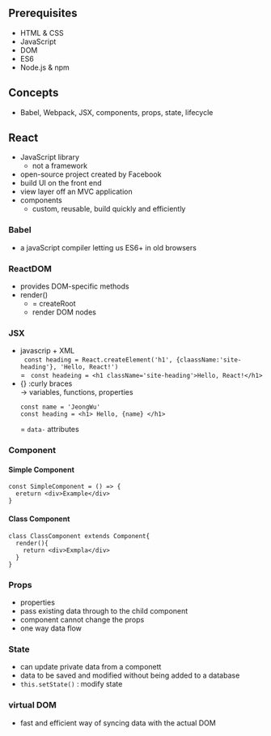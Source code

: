 ## Prerequisites
- HTML & CSS
- JavaScript
- DOM
- ES6
- Node.js & npm

## Concepts
- Babel, Webpack, JSX, components, props, state, lifecycle

## React
- JavaScript library
  - not a framework
- open-source project created by Facebook
- build UI on the front end
- view layer off an MVC application
- components
  - custom, reusable, build quickly and efficiently 

### Babel
- a javaScript compiler letting us ES6+ in old browsers

### ReactDOM
- provides DOM-specific methods 
- render()
  - = createRoot
  - render DOM nodes
 
### JSX
- javascrip + XML     
` const heading = React.createElement('h1', {claassName:'site-heading'}, 'Hello, React!')`     
= 
` const headeing = <h1 className='site-heading'>Hello, React!</h1>`
- {} :curly braces      
-> variables, functions, properties     
  ```
  const name = 'JeongWu'
  const heading = <h1> Hello, {name} </h1>
  ```
  = `data-` attributes
### Component
#### Simple Component
```
const SimpleComponent = () => {
  ereturn <div>Example</div>
}
```
#### Class Component
```
class ClassComponent extends Component{
  render(){
    return <div>Exmpla</div>
  }
}
```

### Props
- properties
- pass existing data through to the child component
- component cannot change the props
- one way data flow

### State
- can update private data from a componett
- data to be saved and modified without being added to a database
- `this.setState()` : modify state
### virtual DOM
- fast and efficient way of syncing data with the actual DOM
